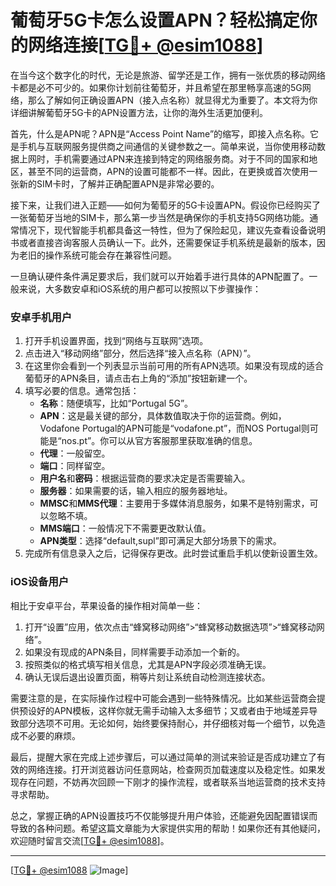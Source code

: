# 葡萄牙5G卡怎么设置APN？轻松搞定你的网络连接[[TG💪+ @esim1088](https://t.me/s/esim1088)]

在当今这个数字化的时代，无论是旅游、留学还是工作，拥有一张优质的移动网络卡都是必不可少的。如果你计划前往葡萄牙，并且希望在那里畅享高速的5G网络，那么了解如何正确设置APN（接入点名称）就显得尤为重要了。本文将为你详细讲解葡萄牙5G卡的APN设置方法，让你的海外生活更加便利。

首先，什么是APN呢？APN是“Access Point Name”的缩写，即接入点名称。它是手机与互联网服务提供商之间通信的关键参数之一。简单来说，当你使用移动数据上网时，手机需要通过APN来连接到特定的网络服务商。对于不同的国家和地区，甚至不同的运营商，APN的设置可能都不一样。因此，在更换或首次使用一张新的SIM卡时，了解并正确配置APN是非常必要的。

接下来，让我们进入正题——如何为葡萄牙的5G卡设置APN。假设你已经购买了一张葡萄牙当地的SIM卡，那么第一步当然是确保你的手机支持5G网络功能。通常情况下，现代智能手机都具备这一特性，但为了保险起见，建议先查看设备说明书或者直接咨询客服人员确认一下。此外，还需要保证手机系统是最新的版本，因为老旧的操作系统可能会存在兼容性问题。

一旦确认硬件条件满足要求后，我们就可以开始着手进行具体的APN配置了。一般来说，大多数安卓和iOS系统的用户都可以按照以下步骤操作：

### 安卓手机用户

1. 打开手机设置界面，找到“网络与互联网”选项。
2. 点击进入“移动网络”部分，然后选择“接入点名称（APN）”。
3. 在这里你会看到一个列表显示当前可用的所有APN选项。如果没有现成的适合葡萄牙的APN条目，请点击右上角的“添加”按钮新建一个。
4. 填写必要的信息。通常包括：
   - **名称**：随便填写，比如“Portugal 5G”。
   - **APN**：这是最关键的部分，具体数值取决于你的运营商。例如，Vodafone Portugal的APN可能是“vodafone.pt”，而NOS Portugal则可能是“nos.pt”。你可以从官方客服那里获取准确的信息。
   - **代理**：一般留空。
   - **端口**：同样留空。
   - **用户名**和**密码**：根据运营商的要求决定是否需要输入。
   - **服务器**：如果需要的话，输入相应的服务器地址。
   - **MMSC**和**MMS代理**：主要用于多媒体消息服务，如果不是特别需求，可以忽略不填。
   - **MMS端口**：一般情况下不需要更改默认值。
   - **APN类型**：选择“default,supl”即可满足大部分场景下的需求。
5. 完成所有信息录入之后，记得保存更改。此时尝试重启手机以使新设置生效。

### iOS设备用户

相比于安卓平台，苹果设备的操作相对简单一些：

1. 打开“设置”应用，依次点击“蜂窝移动网络”>“蜂窝移动数据选项”>“蜂窝移动网络”。
2. 如果没有现成的APN条目，同样需要手动添加一个新的。
3. 按照类似的格式填写相关信息，尤其是APN字段必须准确无误。
4. 确认无误后退出设置页面，稍等片刻让系统自动检测连接状态。

需要注意的是，在实际操作过程中可能会遇到一些特殊情况。比如某些运营商会提供预设好的APN模板，这样你就无需手动输入太多细节；又或者由于地域差异导致部分选项不可用。无论如何，始终要保持耐心，并仔细核对每一个细节，以免造成不必要的麻烦。

最后，提醒大家在完成上述步骤后，可以通过简单的测试来验证是否成功建立了有效的网络连接。打开浏览器访问任意网站，检查网页加载速度以及稳定性。如果发现存在问题，不妨再次回顾一下刚才的操作流程，或者联系当地运营商的技术支持寻求帮助。

总之，掌握正确的APN设置技巧不仅能够提升用户体验，还能避免因配置错误而导致的各种问题。希望这篇文章能为大家提供实用的帮助！如果你还有其他疑问，欢迎随时留言交流[[TG💪+ @esim1088](https://t.me/s/esim1088)]。

---

[[TG💪+ @esim1088](https://t.me/s/esim1088) ![Image](https://i.postimg.cc/4NQfJmqS/Snipaste-2025-05-13-00-14-12.png)]